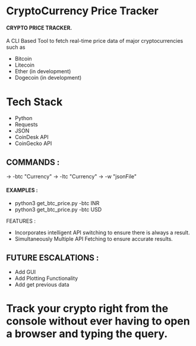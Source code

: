 # CryptoCurrency Price Tracker

#### CRYPTO PRICE TRACKER.

A CLI Based Tool to fetch real-time price data of major cryptocurrencies such as

-  Bitcoin
-  Litecoin
-  Ether (in development)
-  Dogecoin (in development)

# Tech Stack

-  Python
-  Requests
-  JSON
-  CoinDesk API
-  CoinGecko API

## COMMANDS :

-> -btc "Currency"
-> -ltc "Currency"
-> -w "jsonFile"

#### EXAMPLES :

-  python3 get_btc_price.py -btc INR
-  python3 get_btc_price.py -btc USD

FEATURES :

-  Incorporates intelligent API switching to ensure there is always a result.
-  Simultaneously Multiple API Fetching to ensure accurate results.

## FUTURE ESCALATIONS :

-  Add GUI
-  Add Plotting Functionality
-  Add get previous data

# Track your crypto right from the console without ever having to open a browser and typing the query.
